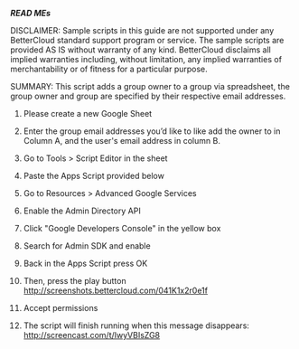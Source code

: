***READ MEs***

DISCLAIMER: Sample scripts in this guide are not supported under any BetterCloud standard support program or service. The sample scripts are provided AS IS without warranty of any kind. BetterCloud disclaims all implied warranties including, without limitation, any implied warranties of merchantability or of fitness for a particular purpose.

SUMMARY: This script adds a group owner to a group via spreadsheet, the group owner and group are specified by their respective email addresses.

1) Please create a new Google Sheet

2) Enter the group email addresses you’d like to like add the owner to in Column A, and the user's email address in column B.

3) Go to Tools > Script Editor in the sheet

4) Paste the Apps Script provided below

5) Go to Resources > Advanced Google Services

6) Enable the Admin Directory API

7) Click "Google Developers Console" in the yellow box

8) Search for Admin SDK and enable

9) Back in the Apps Script press OK

10) Then, press the play button http://screenshots.bettercloud.com/041K1x2r0e1f

11) Accept permissions

12) The script will finish running when this message disappears: http://screencast.com/t/IwyVBIsZG8
